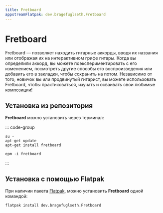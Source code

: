 ```yaml
---
title: Fretboard
appstreamFlatpak: dev.bragefuglseth.Fretboard
---
```


# Fretboard

Fretboard — позволяет находить гитарные аккорды, вводя их названия или отображая их на интерактивном грифе гитары. Когда вы определили аккорд, вы можете поэкспериментировать с его изменением, посмотреть другие способы его воспроизведения или добавить его в закладки, чтобы сохранить на потом. Независимо от того, новичок вы или продвинутый гитарист, вы можете использовать Fretboard, чтобы практиковаться, изучать и осваивать свои любимые композиции!

## Установка из репозитория 

**Fretboard** можно установить через терминал:

::: code-group

```shell[apt-get]
su -
apt-get update
apt-get install fretboard
```
```shell[epm]
epm -i fretboard
```
:::

## Установка c помощью Flatpak

При наличии пакета [Flatpak](/flatpak), можно установить **Fretboard** одной командой:

```shell
flatpak install dev.bragefuglseth.Fretboard
```

<!--@include: ./parts/install/software-flatpak.md-->